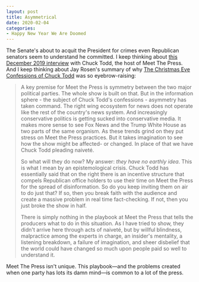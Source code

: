 ```yaml
---
layout: post
title: Asymmetrical
date: 2020-02-04
categories:
- Happy New Year We Are Doomed
---
```


The Senate's about to acquit the President for crimes even Republican senators seem to understand he committed. I keep thinking about [this December 2019 interview](https://www.rollingstone.com/politics/politics-news/how-disinformation-spreads-according-to-chuck-todd-interview-929912/) with Chuck Todd, the host of Meet The Press. And I keep thinking about Jay Rosen's summary of why [The Christmas Eve Confessions of Chuck Todd](http://pressthink.org/2019/12/the-christmas-eve-confessions-of-chuck-todd/) was so eyebrow-raising:

> A key premise for Meet the Press is symmetry between the two major political parties. The whole show is built on that. But in the information sphere - the subject of Chuck Todd's confessions - asymmetry has taken command. The right wing ecosystem for news does not operate like the rest of the country's news system. And increasingly conservative politics is getting sucked into conservative media. It makes more sense to see Fox News and the Trump White House as two parts of the same organism. As these trends grind on they put stress on Meet the Press practices. But it takes imagination to see how the show might be affected- or changed. In place of that we have Chuck Todd pleading naiveté.
>
> So what will they do now? My answer: *they have no earthly idea*. This is what I mean by an epistemological crisis. Chuck Todd has essentially said that on the right there is an incentive structure that compels Republican office holders to use their time on Meet the Press for the spread of disinformation. So do you keep inviting them on air to do just that? If so, then you break faith with the audience and create a massive problem in real time fact-checking. If not, then you just broke the show in half.
>
> There is simply nothing in the playbook at Meet the Press that tells the producers what to do in this situation. As I have tried to show, they didn't arrive here through acts of naiveté, but by willful blindness, malpractice among the experts in charge, an insider's mentality, a listening breakdown, a failure of imagination, and sheer disbelief that the world could have changed so much upon people paid so well to understand it.

Meet The Press isn't unique. This playbook—and the problems created when one party has lots its damn mind—is common to a lot of the press.
